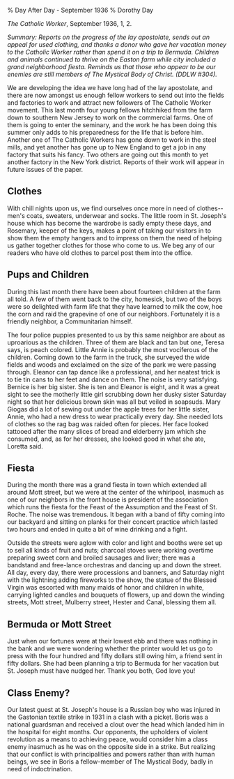 % Day After Day - September 1936
% Dorothy Day

*The Catholic Worker*, September 1936, 1, 2.

*Summary: Reports on the progress of the lay apostolate, sends out an
appeal for used clothing, and thanks a donor who gave her vacation money
to the Catholic Worker rather than spend it on a trip to Bermuda.
Children and animals continued to thrive on the Easton farm while city
included a grand neighborhood fiesta. Reminds us that those who appear
to be our enemies are still members of The Mystical Body of Christ.
(DDLW \#304).*

We are developing the idea we have long had of the lay apostolate, and
there are now amongst us enough fellow workers to send out into the
fields and factories to work and attract new followers of The Catholic
Worker movement. This last month four young fellows hitchhiked from the
farm down to southern New Jersey to work on the commercial farms. One of
them is going to enter the seminary, and the work he has been doing this
summer only adds to his preparedness for the life that is before him.
Another one of The Catholic Workers has gone down to work in the steel
mills, and yet another has gone up to New England to get a job in any
factory that suits his fancy. Two others are going out this month to yet
another factory in the New York district. Reports of their work will
appear in future issues of the paper.

Clothes
-------

With chill nights upon us, we find ourselves once more in need of
clothes--men's coats, sweaters, underwear and socks. The little room in
St. Joseph's house which has become the wardrobe is sadly empty these
days, and Rosemary, keeper of the keys, makes a point of taking our
visitors in to show them the empty hangers and to impress on them the
need of helping us gather together clothes for those who come to us. We
beg any of our readers who have old clothes to parcel post them into the
office.

Pups and Children
-----------------

During this last month there have been about fourteen children at the
farm all told. A few of them went back to the city, homesick, but two of
the boys were so delighted with farm life that they have learned to milk
the cow, hoe the corn and raid the grapevine of one of our neighbors.
Fortunately it is a friendly neighbor, a Communitarian himself.

The four police puppies presented to us by this same neighbor are about
as uproarious as the children. Three of them are black and tan but one,
Teresa says, is peach colored. Little Annie is probably the most
vociferous of the children. Coming down to the farm in the truck, she
surveyed the wide fields and woods and exclaimed on the size of the park
we were passing through. Eleanor can tap dance like a professional, and
her neatest trick is to tie tin cans to her feet and dance on them. The
noise is very satisfying. Bernice is her big sister. She is ten and
Eleanor is eight, and it was a great sight to see the motherly little
girl scrubbing down her dusky sister Saturday night so that her
delicious brown skin was all but veiled in soapsuds. Mary Giogas did a
lot of sewing out under the apple trees for her little sister, Annie,
who had a new dress to wear practically every day. She needed lots of
clothes so the rag bag was raided often for pieces. Her face looked
tattooed after the many slices of bread and elderberry jam which she
consumed, and, as for her dresses, she looked good in what she ate,
Loretta said.

Fiesta
------

During the month there was a grand fiesta in town which extended all
around Mott street, but we were at the center of the whirlpool, inasmuch
as one of our neighbors in the front house is president of the
association which runs the fiesta for the Feast of the Assumption and
the Feast of St. Roche. The noise was tremendous. It began with a band
of fifty coming into our backyard and sitting on planks for their
concert practice which lasted two hours and ended in quite a bit of wine
drinking and a fight.

Outside the streets were aglow with color and light and booths were set
up to sell all kinds of fruit and nuts; charcoal stoves were working
overtime preparing sweet corn and broiled sausages and liver; there was
a bandstand and free-lance orchestras and dancing up and down the
street. All day, every day, there were processions and banners, and
Saturday night with the lightning adding fireworks to the show, the
statue of the Blessed Virgin was escorted with many maids of honor and
children in white, carrying lighted candles and bouquets of flowers, up
and down the winding streets, Mott street, Mulberry street, Hester and
Canal, blessing them all.

Bermuda or Mott Street
----------------------

Just when our fortunes were at their lowest ebb and there was nothing in
the bank and we were wondering whether the printer would let us go to
press with the four hundred and fifty dollars still owing him, a friend
sent in fifty dollars. She had been planning a trip to Bermuda for her
vacation but St. Joseph must have nudged her. Thank you both, God love
you!

Class Enemy?
------------

Our latest guest at St. Joseph's house is a Russian boy who was injured
in the Gastonian textile strike in 1931 in a clash with a picket. Boris
was a national guardsman and received a clout over the head which landed
him in the hospital for eight months. Our opponents, the upholders of
violent revolution as a means to achieving peace, would consider him a
class enemy inasmuch as he was on the opposite side in a strike. But
realizing that our conflict is with principalities and powers rather
than with human beings, we see in Boris a fellow-member of The Mystical
Body, badly in need of indoctrination.
